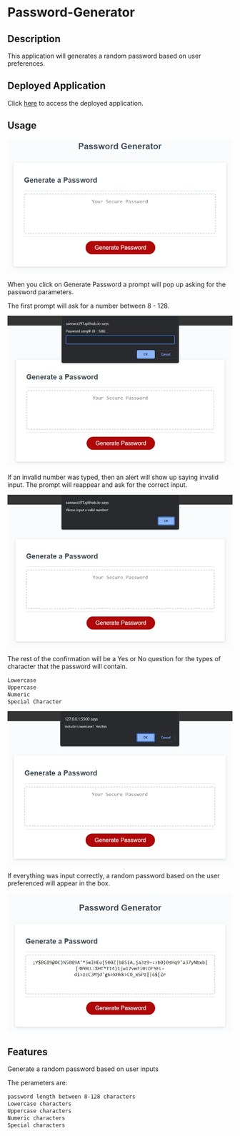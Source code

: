 # Password-Generator

## Description

This application will generates a random password based on user preferences.

## Deployed Application

Click [here](https://sareacct91.github.io/Password-Generator/) to access the deployed application.

## Usage

![The Password Generator application displays a red button to "Generate Password".](./Assets/images/projectSS.png)

When you click on Generate Password a prompt will pop up asking for the password parameters.

The first prompt will ask for a number between 8 - 128.

![A prompt that asks for a number between 8 - 128.](./Assets/images/ss-length.jpg)

If an invalid number was typed, then an alert will show up saying invalid input. The prompt will reappear and ask for the correct input.

![The alert showing invalid input.](./Assets/images/ss-retry.jpg)

The rest of the confirmation will be a Yes or No question for the types of character that the password will contain.

    Lowercase
    Uppercase
    Numeric
    Special Character

![A confirmation that take true/false input.](./Assets/images/ss-yes-no.jpg)



If everything was input correctly, a random password based on the user preferenced will appear in the box.

![Genereated password in the box.](./Assets/images/ss-generated.jpg)

## Features

Generate a random password based on user inputs

The perameters are:

    password length between 8-128 characters
    Lowercase characters
    Uppercase characters
    Numeric characters
    Special characters